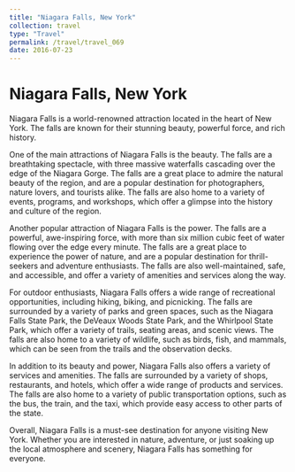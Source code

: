 ```yaml
---
title: "Niagara Falls, New York"
collection: travel
type: "Travel"
permalink: /travel/travel_069
date: 2016-07-23
---
```


# Niagara Falls, New York
Niagara Falls is a world-renowned attraction located in the heart of New York. The falls are known for their stunning beauty, powerful force, and rich history.

One of the main attractions of Niagara Falls is the beauty. The falls are a breathtaking spectacle, with three massive waterfalls cascading over the edge of the Niagara Gorge. The falls are a great place to admire the natural beauty of the region, and are a popular destination for photographers, nature lovers, and tourists alike. The falls are also home to a variety of events, programs, and workshops, which offer a glimpse into the history and culture of the region.

Another popular attraction of Niagara Falls is the power. The falls are a powerful, awe-inspiring force, with more than six million cubic feet of water flowing over the edge every minute. The falls are a great place to experience the power of nature, and are a popular destination for thrill-seekers and adventure enthusiasts. The falls are also well-maintained, safe, and accessible, and offer a variety of amenities and services along the way.

For outdoor enthusiasts, Niagara Falls offers a wide range of recreational opportunities, including hiking, biking, and picnicking. The falls are surrounded by a variety of parks and green spaces, such as the Niagara Falls State Park, the DeVeaux Woods State Park, and the Whirlpool State Park, which offer a variety of trails, seating areas, and scenic views. The falls are also home to a variety of wildlife, such as birds, fish, and mammals, which can be seen from the trails and the observation decks.

In addition to its beauty and power, Niagara Falls also offers a variety of services and amenities. The falls are surrounded by a variety of shops, restaurants, and hotels, which offer a wide range of products and services. The falls are also home to a variety of public transportation options, such as the bus, the train, and the taxi, which provide easy access to other parts of the state.

Overall, Niagara Falls is a must-see destination for anyone visiting New York. Whether you are interested in nature, adventure, or just soaking up the local atmosphere and scenery, Niagara Falls has something for everyone.
